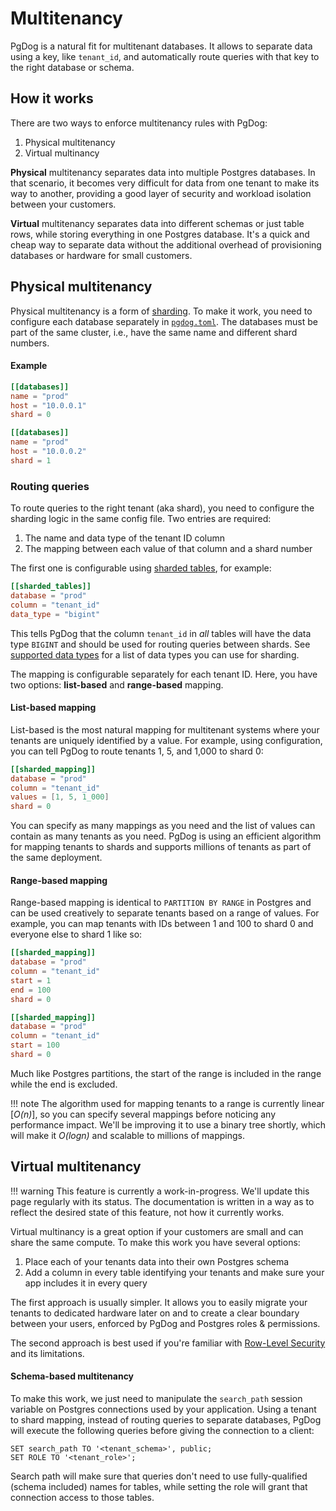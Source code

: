 # Multitenancy

PgDog is a natural fit for multitenant databases. It allows to separate data using a key, like `tenant_id`, and automatically route queries with that key to the right database or schema.

## How it works

There are two ways to enforce multitenancy rules with PgDog:

1. Physical multitenancy
2. Virtual multinancy

**Physical** multitenancy separates data into multiple Postgres databases. In that scenario, it becomes very difficult for data from one tenant to make its way to another, providing a good layer of security and workload isolation between your customers.

**Virtual** multitenancy separates data into different schemas or just table rows, while storing everything in one Postgres database. It's a quick and cheap way to separate data without the additional overhead of provisioning databases or hardware for small customers.

## Physical multitenancy

Physical multitenancy is a form of [sharding](sharding/index.md). To make it work, you need to configure each database separately in [`pgdog.toml`](../configuration/pgdog.toml/databases.md). The databases must be part of the same cluster, i.e., have the same name and different shard numbers.

#### Example

```toml
[[databases]]
name = "prod"
host = "10.0.0.1"
shard = 0

[[databases]]
name = "prod"
host = "10.0.0.2"
shard = 1
```

### Routing queries

To route queries to the right tenant (aka shard), you need to configure the sharding logic in the same config file. Two entries are required:

1. The name and data type of the tenant ID column
2. The mapping between each value of that column and a shard number

The first one is configurable using [sharded tables](../configuration/pgdog.toml/sharded_tables.md), for example:

```toml
[[sharded_tables]]
database = "prod"
column = "tenant_id"
data_type = "bigint"
```

This tells PgDog that the column `tenant_id` in _all_ tables will have the data type `BIGINT` and should be used for routing queries between shards. See [supported data types](sharding/sharding-functions.md#supported-data-types) for a list of data types you can use for sharding.

The mapping is configurable separately for each tenant ID. Here, you have two options: **list-based** and **range-based** mapping.

#### List-based mapping

List-based is the most natural mapping for multitenant systems where your tenants are uniquely identified by a value. For example, using configuration, you can tell PgDog to route tenants 1, 5, and 1,000 to shard 0:

```toml
[[sharded_mapping]]
database = "prod"
column = "tenant_id"
values = [1, 5, 1_000]
shard = 0
```

You can specify as many mappings as you need and the list of values can contain as many tenants as you need. PgDog is using an efficient algorithm for mapping tenants to shards and supports millions of tenants as part of the same deployment.

#### Range-based mapping

Range-based mapping is identical to `PARTITION BY RANGE` in Postgres and can be used creatively to separate tenants based on a range of values. For example, you can map tenants with IDs between 1 and 100 to shard 0 and everyone else to shard 1 like so:

```toml
[[sharded_mapping]]
database = "prod"
column = "tenant_id"
start = 1
end = 100
shard = 0

[[sharded_mapping]]
database = "prod"
column = "tenant_id"
start = 100
shard = 0
```

Much like Postgres partitions, the start of the range is included in the range while the end is excluded.

!!! note
    The algorithm used for mapping tenants to a range is currently linear [_O(n)_], so you can specify several mappings before noticing any performance impact. We'll be improving it to use a binary tree shortly, which will make it _O(logn)_
    and scalable to millions of mappings.


## Virtual multitenancy

!!! warning
    This feature is currently a work-in-progress. We'll update this page
    regularly with its status. The documentation is written in a way as to reflect
    the desired state of this feature, not how it currently works.

Virtual multinancy is a great option if your customers are small and can share the same compute. To make this work you have several options:

1. Place each of your tenants data into their own Postgres schema
2. Add a column in every table identifying your tenants and make sure your app includes it in every query

The first approach is usually simpler. It allows you to easily migrate your tenants to dedicated hardware later on and to create a clear boundary between your users, enforced by PgDog and Postgres roles & permissions.

The second approach is best used if you're familiar with [Row-Level Security](https://www.postgresql.org/docs/current/ddl-rowsecurity.html) and its limitations.

#### Schema-based multitenancy

To make this work, we just need to manipulate the `search_path` session variable on Postgres connections used by your application. Using a tenant to shard mapping, instead of routing queries to separate databases, PgDog will execute the following queries before giving the connection to a client:

```postgresql
SET search_path TO '<tenant_schema>', public;
SET ROLE TO '<tenant_role>';
```

Search path will make sure that queries don't need to use fully-qualified (schema included) names for tables, while setting the role will grant that connection access to those tables.
